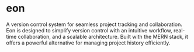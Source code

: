 # eon
A version control system for seamless project tracking and collaboration.  Eon is designed to simplify version control with an intuitive workflow, real-time collaboration, and a scalable architecture. Built with the MERN stack, it offers a powerful alternative for managing project history efficiently.
